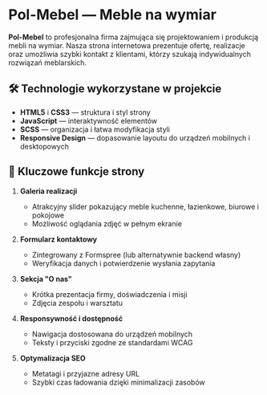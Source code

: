 # Pol-Mebel — Meble na wymiar

**Pol-Mebel** to profesjonalna firma zajmująca się projektowaniem i produkcją mebli na wymiar. Nasza strona internetowa prezentuje ofertę, realizacje oraz umożliwia szybki kontakt z klientami, którzy szukają indywidualnych rozwiązań meblarskich.

## 🛠 Technologie wykorzystane w projekcie

- **HTML5** i **CSS3** — struktura i styl strony
- **JavaScript** — interaktywność elementów
- **SCSS** — organizacja i łatwa modyfikacja styli
- **Responsive Design** — dopasowanie layoutu do urządzeń mobilnych i desktopowych

## 🎨 Kluczowe funkcje strony

1. **Galeria realizacji**
   - Atrakcyjny slider pokazujący meble kuchenne, łazienkowe, biurowe i pokojowe
   - Możliwość oglądania zdjęć w pełnym ekranie

2. **Formularz kontaktowy**
   - Zintegrowany z Formspree (lub alternatywnie backend własny)
   - Weryfikacja danych i potwierdzenie wysłania zapytania

3. **Sekcja "O nas"**
   - Krótka prezentacja firmy, doświadczenia i misji
   - Zdjęcia zespołu i warsztatu

4. **Responsywność i dostępność**
   - Nawigacja dostosowana do urządzeń mobilnych
   - Teksty i przyciski zgodne ze standardami WCAG

5. **Optymalizacja SEO**
   - Metatagi i przyjazne adresy URL
   - Szybki czas ładowania dzięki minimalizacji zasobów
